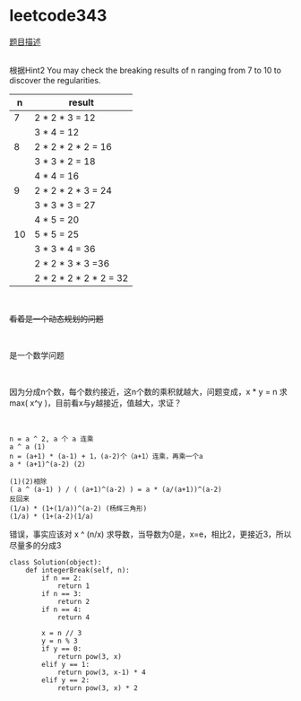 # leetcode343
[题目描述](https://leetcode-cn.com/problems/integer-break/)

<br>
根据Hint2 You may check the breaking results of n ranging from 7 to 10 to discover the regularities.

| n   | result                 |
| --- | ---------------------- |
| 7   | 2 * 2 * 3 = 12         |
|     | 3 * 4 = 12             |
| 8   | 2 * 2 * 2 * 2 = 16     |
|     | 3 * 3 * 2 = 18         |
|     | 4 * 4 = 16             |
| 9   | 2 * 2 * 2 * 3 = 24     |
|     | 3 * 3 * 3 = 27         |
|     | 4 * 5 = 20             |
| 10  | 5 * 5 = 25             |
|     | 3 * 3 * 4 = 36         |
|     | 2 * 2 * 3 * 3 =36      |
|     | 2 * 2 * 2 * 2 * 2 = 32 |

<br>

~~看着是一个动态规划的问题~~

<br>


是一个数学问题

<br>

因为分成n个数，每个数约接近，这n个数的乘积就越大，问题变成，x * y = n 求 max( x^y )，目前看x与y越接近，值越大，求证？

<br>

```
n = a ^ 2, a 个 a 连乘
a ^ a (1)
n = (a+1) * (a-1) + 1，(a-2)个（a+1）连乘，再乘一个a
a * (a+1)^(a-2) (2)

(1)(2)相除
( a ^ (a-1) ) / ( (a+1)^(a-2) ) = a * (a/(a+1))^(a-2)
反回来
(1/a) * (1+(1/a))^(a-2) (杨辉三角形)
(1/a) * (1+(a-2)(1/a)
```

错误，事实应该对 x ^ (n/x) 求导数，当导数为0是，x=e，相比2，更接近3，所以尽量多的分成3

```
class Solution(object):
    def integerBreak(self, n):
        if n == 2:
            return 1
        if n == 3:
            return 2
        if n == 4:
            return 4

        x = n // 3
        y = n % 3
        if y == 0:
            return pow(3, x)
        elif y == 1:
            return pow(3, x-1) * 4
        elif y == 2:
            return pow(3, x) * 2
```

